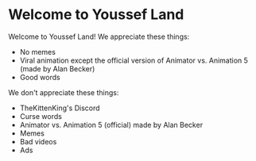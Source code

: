 # Welcome to Youssef Land

Welcome to Youssef Land! We appreciate these things:

* No memes
* Viral animation except the official version of Animator vs. Animation 5 (made by Alan Becker)
* Good words

We don't appreciate these things:

* TheKittenKing's Discord
* Curse words
* Animator vs. Animation 5 (official) made by Alan Becker
* Memes
* Bad videos
* Ads

